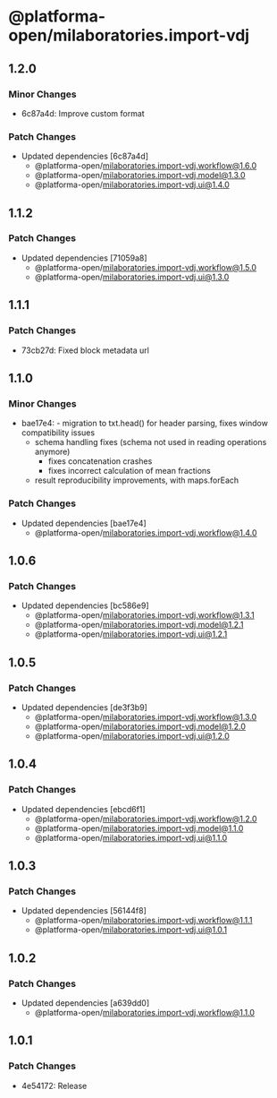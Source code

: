 # @platforma-open/milaboratories.import-vdj

## 1.2.0

### Minor Changes

- 6c87a4d: Improve custom format

### Patch Changes

- Updated dependencies [6c87a4d]
  - @platforma-open/milaboratories.import-vdj.workflow@1.6.0
  - @platforma-open/milaboratories.import-vdj.model@1.3.0
  - @platforma-open/milaboratories.import-vdj.ui@1.4.0

## 1.1.2

### Patch Changes

- Updated dependencies [71059a8]
  - @platforma-open/milaboratories.import-vdj.workflow@1.5.0
  - @platforma-open/milaboratories.import-vdj.ui@1.3.0

## 1.1.1

### Patch Changes

- 73cb27d: Fixed block metadata url

## 1.1.0

### Minor Changes

- bae17e4: - migration to txt.head() for header parsing, fixes window compatibility issues
  - schema handling fixes (schema not used in reading operations anymore)
    - fixes concatenation crashes
    - fixes incorrect calculation of mean fractions
  - result reproducibility improvements, with maps.forEach

### Patch Changes

- Updated dependencies [bae17e4]
  - @platforma-open/milaboratories.import-vdj.workflow@1.4.0

## 1.0.6

### Patch Changes

- Updated dependencies [bc586e9]
  - @platforma-open/milaboratories.import-vdj.workflow@1.3.1
  - @platforma-open/milaboratories.import-vdj.model@1.2.1
  - @platforma-open/milaboratories.import-vdj.ui@1.2.1

## 1.0.5

### Patch Changes

- Updated dependencies [de3f3b9]
  - @platforma-open/milaboratories.import-vdj.workflow@1.3.0
  - @platforma-open/milaboratories.import-vdj.model@1.2.0
  - @platforma-open/milaboratories.import-vdj.ui@1.2.0

## 1.0.4

### Patch Changes

- Updated dependencies [ebcd6f1]
  - @platforma-open/milaboratories.import-vdj.workflow@1.2.0
  - @platforma-open/milaboratories.import-vdj.model@1.1.0
  - @platforma-open/milaboratories.import-vdj.ui@1.1.0

## 1.0.3

### Patch Changes

- Updated dependencies [56144f8]
  - @platforma-open/milaboratories.import-vdj.workflow@1.1.1
  - @platforma-open/milaboratories.import-vdj.ui@1.0.1

## 1.0.2

### Patch Changes

- Updated dependencies [a639dd0]
  - @platforma-open/milaboratories.import-vdj.workflow@1.1.0

## 1.0.1

### Patch Changes

- 4e54172: Release
